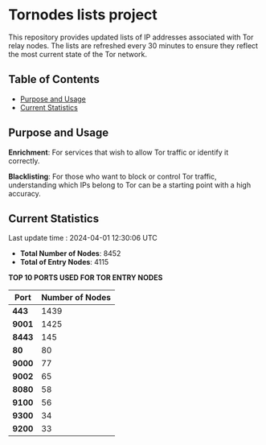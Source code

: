 # Tornodes lists project

This repository provides updated lists of IP addresses associated with Tor relay nodes. The lists are refreshed every 30 minutes to ensure they reflect the most current state of the Tor network.

## Table of Contents

- [Purpose and Usage](#purpose-and-usage)
- [Current Statistics](#current-statistics)


## Purpose and Usage

**Enrichment**: For services that wish to allow Tor traffic or identify it correctly.

**Blacklisting**: For those who want to block or control Tor traffic, understanding which IPs belong to Tor can be a starting point with a high accuracy.

## Current Statistics

Last update time : 2024-04-01 12:30:06 UTC

- **Total Number of Nodes**: 8452
- **Total of Entry Nodes**: 4115

**TOP 10 PORTS USED FOR TOR ENTRY NODES**

| **Port** | **Number of Nodes** |
|------|-----------------|
| **443**   | 1439  |
| **9001**   | 1425  |
| **8443**   | 145  |
| **80**   | 80  |
| **9000**   | 77  |
| **9002**   | 65  |
| **8080**   | 58  |
| **9100**   | 56  |
| **9300**   | 34  |
| **9200**   | 33  |

